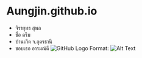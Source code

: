 # Aungjin.github.io
- จิรายุทธ สุพล
- ชื่อ ดรีม
- บ้านเกิด จ.อุดรธานี
- ชอบเธอ อารมณ์ดี
![GitHub Logo](1.jpeg)
Format: ![Alt Text](https://www.facebook.com/photo?fbid=1096487897479126&set=a.100563230404936)
